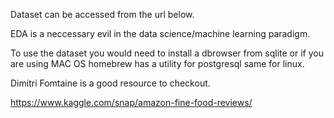 Dataset can be accessed from the url below.

EDA is a neccessary evil in the data science/machine learning paradigm. 

To use the dataset you would need to install a dbrowser from sqlite or if you are using MAC OS homebrew has a utility for postgresql same for linux. 

Dimitri Fomtaine is a good resource to checkout. 

https://www.kaggle.com/snap/amazon-fine-food-reviews/
